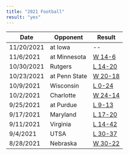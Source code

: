 ```yaml
---
title: "2021 Football"
result: "yes"
---
```


| Date | Opponent | Result |
|-|-|-|
| 11/20/2021 | at Iowa  | -- | 
| 11/6/2021 | at Minnesota | [W 14-6](https://www.espn.com/college-football/game/_/gameId/401282720) |
| 10/30/2021 | Rutgers | [L 14-20](https://www.espn.com/college-football/game/_/gameId/401282719) |
| 10/23/2021 | at Penn State | [W 20-18](https://www.espn.com/college-football/game/_/gameId/401282717) |
| 10/9/2021 | Wisconsin | [L 0-24](https://www.espn.com/college-football/game/_/gameId/401282718) |
| 10/2/2021 | Charlotte | [W 24-14](https://www.espn.com/college-football/game/_/gameId/401282219) |
| 9/25/2021 | at Purdue | [L 9-13](https://www.espn.com/college-football/game/_/gameId/401282716) |
| 9/17/2021 | Maryland | [L 17-20](https://www.espn.com/college-football/game/_/gameId/401282715) |
| 9/11/2021 | Virginia | [L 14-42](https://www.espn.com/college-football/game/_/gameId/401282624) |
| 9/4/2021 | UTSA | [L 30-37](https://www.espn.com/college-football/game/_/gameId/401282179) |
| 8/28/2021 | Nebraska | [W 30-22](https://www.espn.com/college-football/game/_/gameId/401282714) |
